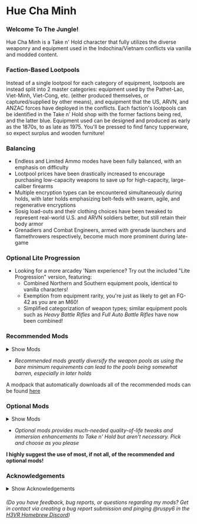 # **Hue Cha Minh**

### Welcome To The Jungle!
Hue Cha Minh is a Take n' Hold character that fully utilizes the diverse weaponry and equipment used in the Indochina/Vietnam conflicts via vanilla and modded content. 

### Faction-Based Lootpools
Instead of a single lootpool for each category of equipment, lootpools are instead split into 2 master categories: equipment used by the Pathet-Lao, Viet-Minh, Viet-Cong, etc. (either produced themselves, or captured/supplied by other means), and equipment that the US, ARVN, and ANZAC forces have deployed in the conflicts. Each faction's lootpools can be identified in the Take n' Hold shop with the former factions being red, and the latter blue. Equipment used can be designed and produced as early as the 1870s, to as late as 1975. You'll be pressed to find fancy tupperware, so expect surplus and wooden furniture!

### Balancing
- Endless and Limited Ammo modes have been fully balanced, with an emphasis on difficulty
- Lootpool prices have been drastically increased to encourage purchasing low-capacity weapons to save up for high-capacity, large-caliber firearms
- Multiple encryption types can be encountered simultaneously during holds, with later holds emphasizing belt-feds with swarm, agile, and regenerative encryptions
- Sosig load-outs and their clothing choices have been tweaked to represent real-world U.S. and ARVN soldiers better, but still retain their body armor
- Grenadiers and Combat Engineers, armed with grenade launchers and flamethrowers respectively, become much more prominent during late-game

### Optional Lite Progression
- Looking for a more arcadey 'Nam experience? Try out the included "Lite Progression" version, featuring:
    - Combined Northern and Southern equipment pools, identical to vanilla characters!
    - Exemption from equipment rarity, you're just as likely to get an FG-42 as you are an M60!
    - Simplified categorization of weapon types; similar equipment pools such as *Heavy Battle Rifles* and *Full Auto Battle Rifles* have now been combined!

### Recommended Mods

<details>
    <summary>Show Mods</summary>
  
- [Andrew FTW's Fairbairn-Sykes Fighting Knife](https://h3vr.thunderstore.io/package/Andrew_FTW/FTW_Arms_Edged_Weapons_Pack/)
- [Andrew FTW's M7 Grenade Launcher](https://h3vr.thunderstore.io/package/Andrew_FTW/FTW_Arms_Modular_M1a/)
- [Andrew FTW's M14 Thermite Grenade](https://h3vr.thunderstore.io/package/Andrew_FTW/FTW_Arms_Thermite_Grenade/)
- [Andrew FTW's PTRD](https://h3vr.thunderstore.io/package/Andrew_FTW/FTW_Arms_PTRD/)
- [Andrew_FTW's & Ashes's ModulMosin prebuilts](https://h3vr.thunderstore.io/package/Andrew_FTW/Ashes_ModulMosin/)
- [Arpy's PTRS](https://thunderstore.io/c/h3vr/p/Arpy/PTRS/)
- [Billiam J. McGoonigan's Berthier M1907/16](https://h3vr.thunderstore.io/package/Billiam_J_McGoonigan/Big_Berthier_Bundle/)
- [Billiam J. McGoonigan's Colt 1903 Pocket Hammerless](https://h3vr.thunderstore.io/package/Billiam_J_McGoonigan/Colt_1903_Pocket_Hammerless/)
- [Billiam J. McGoonigan's Colt New Service](https://h3vr.thunderstore.io/package/Billiam_J_McGoonigan/Colt_New_Service/)
- [Billiam J. McGoonigan's FN M1903](https://h3vr.thunderstore.io/package/Billiam_J_McGoonigan/FN_M1903/)
- [Billiam J. McGoonigan's High Standard HDM](https://h3vr.thunderstore.io/package/Billiam_J_McGoonigan/High_Standard_HDM/)
- [Billiam J. McGoonigan's M1911A1 38. Super](https://h3vr.thunderstore.io/package/Billiam_J_McGoonigan/M1911A1_38Super/)
- [Billiam J. McGoonigan's MAS-36](https://h3vr.thunderstore.io/package/Billiam_J_McGoonigan/MAS36/)
- [Billiam J. McGoonigan's MAS Mle 1873](https://h3vr.thunderstore.io/package/Billiam_J_McGoonigan/MAS_Mle_1873/)
- [Billiam J. McGoonigan's MAS Mle 1892](https://h3vr.thunderstore.io/package/Billiam_J_McGoonigan/MAS_Mle_1892/)
- [Billiam J. McGoonigan's Nagant Officer's Model](https://h3vr.thunderstore.io/package/Billiam_J_McGoonigan/Nagant_Officers_Model/)
- [Billiam J. McGoonigan's Panzerfaust 100](https://h3vr.thunderstore.io/package/Billiam_J_McGoonigan/Nagant_Officers_Model/)
- [Billiam J. McGoonigan's S&W Model 27](https://h3vr.thunderstore.io/package/Billiam_J_McGoonigan/SW_Model_27/)
- [Billiam J. McGoonigan's SACM M1935A](https://h3vr.thunderstore.io/package/Billiam_J_McGoonigan/SACM_M1935A/)
- [Billiam J. McGoonigan's Shanxi Type-17](https://h3vr.thunderstore.io/package/Billiam_J_McGoonigan/Shanxi_Type17/)
- [Billiam J. McGoonigan's Type-1 & Type-2 Hamada](https://h3vr.thunderstore.io/package/Billiam_J_McGoonigan/Hamada_Pistols/)
- [Billiam J. McGoonigan's Type-4](https://h3vr.thunderstore.io/package/Billiam_J_McGoonigan/Type4_Rifle/)
- [Billiam J. McGoonigan's Type-18 Murata](https://h3vr.thunderstore.io/package/Billiam_J_McGoonigan/Murata/)
- [Billiam J. McGoonigan's Type-26](https://h3vr.thunderstore.io/package/Billiam_J_McGoonigan/MAS36/)
- [Billiam J. McGoonigan's Type-63](https://h3vr.thunderstore.io/package/Billiam_J_McGoonigan/Type_63/)
- [Billiam J. McGoonigan's Type-96 & Type-99 Nambu](https://h3vr.thunderstore.io/package/Billiam_J_McGoonigan/Nambu_LMGs/)
- [Billiam J. McGoonigan's Type-97](https://h3vr.thunderstore.io/package/Billiam_J_McGoonigan/Type97_AT_Rifle/)
- [Billiam J. McGoonigan's Type-99](https://h3vr.thunderstore.io/package/Billiam_J_McGoonigan/Arisaka_Type99/) OR [Hachik0's Type-99](https://h3vr.thunderstore.io/package/Hachik0/Type99/)
- [Billiam J. McGoonigan's vz. 27](https://h3vr.thunderstore.io/package/Billiam_J_McGoonigan/CZ27/)
- [Billiam J. McGoonigan's Winchester M1912](https://h3vr.thunderstore.io/package/Billiam_J_McGoonigan/Winchester_M1912/)
- [Capt Tony's S&W 22-4](https://h3vr.thunderstore.io/package/Capt_Tony/SW_224/)
- [Capt Tony's S&W Model 19](https://h3vr.thunderstore.io/package/Capt_Tony/SW_19/)
- [Cityrobo's FG-42](https://h3vr.thunderstore.io/package/cityrobo/FG_42/)
- [DaggerAce's M3A1](https://h3vr.thunderstore.io/package/DaggerAce/M3A1/)
- [Devyndamonster's Carl Gustaf M/45](https://h3vr.thunderstore.io/package/devyndamonster/Carl_Gustaf_M45/)
- [Devyndamonster's vz. 38](https://h3vr.thunderstore.io/package/devyndamonster/vz_38/)
- [Devyndamonster's vz. 52](https://h3vr.thunderstore.io/package/devyndamonster/vz_52/)
- [Devyndamonster's ZB vz. 26](https://h3vr.thunderstore.io/package/devyndamonster/ZB_vz_26/)
- [GEnigma's Soviet Bag](https://h3vr.thunderstore.io/package/GEnigma/LeatherPacks/)
- [Hachik0's Type-14 Nambu](https://h3vr.thunderstore.io/package/Hachik0/Type14/)
- [JerryAr's Remastered APS](https://h3vr.thunderstore.io/package/JerryAr/APSremastered/)
- [JerryAr's Remastered C96](https://h3vr.thunderstore.io/package/JerryAr/C96remastered/)
- [JerryAr's Remastered Webley Mk.VI](https://h3vr.thunderstore.io/package/JerryAr/WebleyMKVI_Remastered/)
- [JerryAr's Lebel Model 1886](https://h3vr.thunderstore.io/package/JerryAr/LebelM1886/)
- [JerryAr's M18 Napalm Air Strike Smoke Grenade](https://h3vr.thunderstore.io/package/JerryAr/AirStrikeSmokeGrenade/)
- [JerryAr's M1919A6](https://h3vr.thunderstore.io/package/JerryAr/M1919A6/)
- [JerryAr's MG34](https://h3vr.thunderstore.io/package/JerryAr/MG34/)
- [JerryAr's PKM 2.0](https://h3vr.thunderstore.io/package/JerryAr/PKM_2/) OR [JerryAr's PKM](https://h3vr.thunderstore.io/package/JerryAr/PKM/)
- [JerryAr's Type-11](https://h3vr.thunderstore.io/package/JerryAr/Type11LMG/)
- [JerryAr's Type-59](https://h3vr.thunderstore.io/package/JerryAr/Type59/)
- [Kapitan Greythorn's Model 10-A](https://h3vr.thunderstore.io/package/Kapitan_Greythorn/Model_10_A/)
- [Kapitan Greythorn's Type-38 Infantry](https://h3vr.thunderstore.io/package/Kapitan_Greythorn/Type_38_Infantry/) OR [Hachik0's Type-38](https://h3vr.thunderstore.io/package/Hachik0/Type38/)
- [Meat Banono's AKM prebuilt](https://h3vr.thunderstore.io/package/Meat_banono/Meats_ModulAK/)
- [Meat Banono's Remington 870 prebuilts](https://h3vr.thunderstore.io/package/Meat_banono/Meats_ModulShotguns/)
- [Muzzle's Colt 1892](https://h3vr.thunderstore.io/package/Muzzle_Alt/Colt_1892/)
- [Muzzle's Enfield No. 2 Revolvers](https://h3vr.thunderstore.io/package/Muzzle/Enfield_No_2_Revolver/1.0.0/)
- [Muzzle's Gewehr 41 W](https://h3vr.thunderstore.io/package/Muzzle/Gewehr_41_W/)
- [Muzzle's Gyrojet Pistol](https://thunderstore.io/c/h3vr/p/Muzzle/Gyrojet_Pistol/)
- [Muzzle's M1917 & P14](https://h3vr.thunderstore.io/package/Muzzle/Enfield_P14_And_M1917_Rifles/)
- [Muzzle's M30 Luftwaffe Drilling](https://h3vr.thunderstore.io/package/Muzzle_Alt/M30_Luftwaffe_Drilling/)
- [Muzzle's Springfield 1903A3](https://h3vr.thunderstore.io/package/Muzzle/Springfield_1903A3_Rifle/)
- [Not Wolfie's L1A1, and L2A1 prebuilts](https://h3vr.thunderstore.io/package/Not_Wolfie/Modul_FAL/)
- [Not Wolfie's M1911A1 prebuilt](https://h3vr.thunderstore.io/package/Not_Wolfie/Modul_1911/)
- [Not Wolfie's SVT-40 & AVT-40](https://h3vr.thunderstore.io/package/Not_Wolfie/AVT_40/)
- [Not Wolfie's Type-3 AK47 & RPK prebuilts](https://h3vr.thunderstore.io/package/Not_Wolfie/ModulAK_Plus/)
- [Okkim's Type-94 Nambu](https://h3vr.thunderstore.io/package/Okkim/Type_94_Nambu/)
- [Potatoes' AKMS and G43](https://h3vr.thunderstore.io/package/Potatoes/Potatoes_Rifles/)
- [Potatoes' Boys' Anti Tank Gun](https://h3vr.thunderstore.io/package/Potatoes/Potatoes_Destructive_Devices/)
- [Potatoes' M1917](https://h3vr.thunderstore.io/package/Potatoes/Potatoes_Revolvers/)
- [Potatoes' M1A1 Paratrooper](https://h3vr.thunderstore.io/package/Potatoes/Potatoes_Carbines/)
- [Potatoes' MAS-38, Sterling, and vz. 26](https://h3vr.thunderstore.io/package/Potatoes/Potatoes_SMGs/)
- [Sgt. Brooks' Helmets & US Rigs](https://h3vr.thunderstore.io/package/sgtbrooks/Gears_Through_Time/)
- [Sgt. Brooks' XM148 Grenade Launcher, Adapters, and XM177 prebuilt](https://h3vr.thunderstore.io/package/sgtbrooks/Retro_AR/)
- [Shault's PM-63](https://h3vr.thunderstore.io/package/Shault/PM63/)
- [Superpug's PB Pistol](https://h3vr.thunderstore.io/package/superpug/PBPISTOL/)
- [Vohnyshche's TOZ-34](https://h3vr.thunderstore.io/package/Vohnyshche/TOZ34/)
- [Vohnyshche's TOZ-66](https://h3vr.thunderstore.io/package/Vohnyshche/TOZ66/)

</details>

- *Recommended mods greatly diversify the weapon pools as using the bare minimum requirements can lead to the pools being somewhat barren, especially in later holds*

A modpack that automatically downloads all of the recommended mods can be found [here](https://thunderstore.io/c/h3vr/p/DootyEnjoyer6/Hue_Cha_Minh_Content_Pack/)

### Optional Mods

<details>
  <summary>Show Mods</summary>

- [Abass20's Jungle Camp](https://h3vr.thunderstore.io/package/Abass20/JungleCampTNH/)
- [Abass20's Jungle Valley](https://h3vr.thunderstore.io/package/Abass20/JungleValleyTNH/)
- [Andrew FTW's 40MM Overhaul](https://h3vr.thunderstore.io/package/Andrew_FTW/FTW_Arms_40mm_Overhaul/)
- [Andrew FTW's Correct 303 British](https://h3vr.thunderstore.io/package/Andrew_FTW/Correct_303_British/)
- [Cityrobo's Sticky Cyliner Cartridges](https://h3vr.thunderstore.io/package/cityrobo/StickyCylinderCartridges/)
- [Cityrobo's Stock-Based Quick-Belt Slot Sizes](https://h3vr.thunderstore.io/package/cityrobo/StockBased_QBSlotSize/)
- [DaggerAce's CCR Fortunate Son](https://h3vr.thunderstore.io/package/DaggerAce/CCR_Fortunate_Son/)
- [DootyEnjoyer6's RS2:V Soundtrack](https://thunderstore.io/c/h3vr/p/DootyEnjoyer6/RS2_Soundtrack/)
- [DootyEnjoyer6's RS2:V U.S. Announcer](https://thunderstore.io/c/h3vr/p/DootyEnjoyer6/RS2_US_Announcer/)
- [DootyEnjoyer6's RS2:V U.S. Sosig Voice 1](https://thunderstore.io/c/h3vr/p/DootyEnjoyer6/RS2_US_Voices_1/)
- [DootyEnjoyer6's RS2:V U.S. Sosig Voice 2](https://thunderstore.io/c/h3vr/p/DootyEnjoyer6/RS2_US_Voices_2/)
- [DootyEnjoyer6's RS2:V U.S. Sosig Voice 3](https://thunderstore.io/c/h3vr/p/DootyEnjoyer6/RS2_US_Voices_3/)
- [DootyEnjoyer6's RS2:V Viet-Cong Announcer](https://thunderstore.io/c/h3vr/p/DootyEnjoyer6/RS2_VC_Announcer/)
- [JerryAr's Remastered F1 Grenade](https://h3vr.thunderstore.io/package/JerryAr/F1_Limonka_Grenade/)
- [Kodeman's Player Footsteps](https://h3vr.thunderstore.io/package/Kodeman/PlayerFootsteps/)
- [MaiqTheDude's Better-Hands](https://h3vr.thunderstore.io/package/MaiqTheDude/BetterHands/)
- [Muskit's TnH QoL Improvements](https://h3vr.thunderstore.io/package/muskit/TNH_Quality_of_Life_Improvements/)
- [NGA's GunVar Configs](https://thunderstore.io/c/h3vr/p/NGA/GunVarConfigs/)
- [NGA's Oopmh Factor](https://thunderstore.io/c/h3vr/p/NGA/OomphFactor/)
- [NGA's Pause Button](https://thunderstore.io/c/h3vr/p/NGA/PauseButton/)
- [NGA's Reload Animations](https://thunderstore.io/c/h3vr/p/NGA/ReloadAnimations/)
- [NGA's Third Law](https://h3vr.thunderstore.io/package/NGA/ThirdLaw/)
- [Objectsthativeshovedupmyarse's Mag Drop SFX](https://h3vr.thunderstore.io/package/objectsthativeshovedupmyarse/Mag_Drop_SFX/)
- [Omega115's Run Through The Jungle BANK](https://h3vr.thunderstore.io/package/Omega115/Run_Through_The_Jungle_TNH_Song/)
- [Potatoes' Meatyceiver 2](https://h3vr.thunderstore.io/package/Potatoes/Meatyceiver_2/)
- [Potatoes' Soup](https://h3vr.thunderstore.io/package/Potatoes/Potatoes_Soup/)
- [RoyRyder1980's Sosiguns Reheated](https://h3vr.thunderstore.io/package/RoyRyder1980/Sosiguns_Reheated/)
- [Shampooh's Alternate Whoosh](https://h3vr.thunderstore.io/package/Shampooh/Alternate_Whoosh/)
- [Shampooh's Better Bullet Cracks](https://h3vr.thunderstore.io/package/Shampooh/Better_Bullet_Cracks/)
- [Smidgeon's Mag-Boop](https://h3vr.thunderstore.io/package/Smidgeon/MagBoop/)
- [Smidgeon's Stovepipe Malfunctions](https://h3vr.thunderstore.io/package/Smidgeon/Stovepipe/)

</details>

- *Optional mods provides much-needed quality-of-life tweaks and immersion enhancements to Take n' Hold but aren't necessary. Pick and choose as you please*

**I highly suggest the use of most, if not all, of the recommended and optional mods!**

### Acknowledgements

<details>
  <summary>Show Acknowledgements</summary>

- Tripwire Interactive and Antimatter Games' Rising Storm 2: Vietnam for the basis of this mod's thumbnail
- [Vohnyshche](https://thunderstore.io/c/h3vr/p/Vohnyshche/), [Skyes_Mods](https://thunderstore.io/c/h3vr/p/Skyes_Mods/), and [Mac](https://thunderstore.io/c/h3vr/p/mac/) for their wonderful characters and inspiration

</details>

###### *(Do you have feedback, bug reports, or questions regarding my mods? Get in contact via creating a bug report submission and pinging @ruspy6 in the [H3VR Homebrew Discord](https://discord.gg/83yTrfr))*
